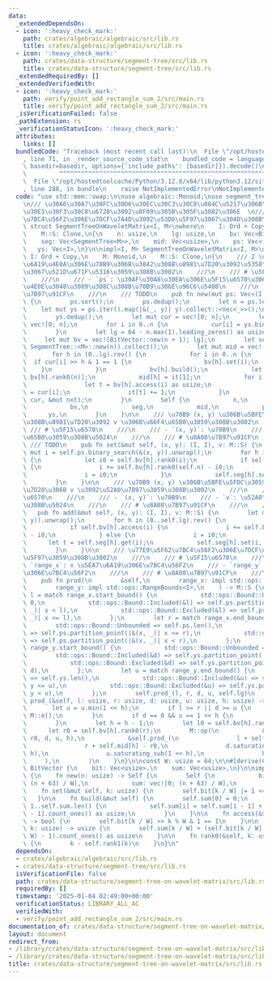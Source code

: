 ```yaml
---
data:
  _extendedDependsOn:
  - icon: ':heavy_check_mark:'
    path: crates/algebraic/algebraic/src/lib.rs
    title: crates/algebraic/algebraic/src/lib.rs
  - icon: ':heavy_check_mark:'
    path: crates/data-structure/segment-tree/src/lib.rs
    title: crates/data-structure/segment-tree/src/lib.rs
  _extendedRequiredBy: []
  _extendedVerifiedWith:
  - icon: ':heavy_check_mark:'
    path: verify/point_add_rectangle_sum_2/src/main.rs
    title: verify/point_add_rectangle_sum_2/src/main.rs
  _isVerificationFailed: false
  _pathExtension: rs
  _verificationStatusIcon: ':heavy_check_mark:'
  attributes:
    links: []
  bundledCode: "Traceback (most recent call last):\n  File \"/opt/hostedtoolcache/Python/3.12.8/x64/lib/python3.12/site-packages/onlinejudge_verify/documentation/build.py\"\
    , line 71, in _render_source_code_stat\n    bundled_code = language.bundle(stat.path,\
    \ basedir=basedir, options={'include_paths': [basedir]}).decode()\n          \
    \         ^^^^^^^^^^^^^^^^^^^^^^^^^^^^^^^^^^^^^^^^^^^^^^^^^^^^^^^^^^^^^^^^^^^^^^^^^^^^^^^^^\n\
    \  File \"/opt/hostedtoolcache/Python/3.12.8/x64/lib/python3.12/site-packages/onlinejudge_verify/languages/rust.py\"\
    , line 288, in bundle\n    raise NotImplementedError\nNotImplementedError\n"
  code: "use std::mem::swap;\n\nuse algebraic::Monoid;\nuse segment_tree::SegmentTree;\n\
    \n/// \u30A6\u30A7\u30FC\u30D6\u30EC\u30C3\u30C8\u884C\u5217\u306B\u30BB\u30B0\
    \u30E1\u30F3\u30C8\u6728\u3092\u8F09\u305B\u305F\u3082\u306E  \n/// \u77E9\u5F62\
    \u7BC4\u56F2\u306E\u7DCF\u7A4D\u3092\u53D6\u5F97\u3067\u304D\u308B\u3002\npub\
    \ struct SegmentTreeOnWaveletMatrix<I, M>\nwhere\n    I: Ord + Copy,\n    M: Monoid,\n\
    \    M::S: Clone,\n{\n    n: usize,\n    lg: usize,\n    bv: Vec<BitVector>,\n\
    \    seg: Vec<SegmentTree<M>>,\n    mid: Vec<usize>,\n    ps: Vec<(I, I)>,\n \
    \   ys: Vec<I>,\n}\n\nimpl<I, M> SegmentTreeOnWaveletMatrix<I, M>\nwhere\n   \
    \ I: Ord + Copy,\n    M: Monoid,\n    M::S: Clone,\n{\n    /// 2 \u6B21\u5143\u5EA7\
    \u6A19\u4E0A\u306E\u70B9\u306B\u3042\u308B\u8981\u7D20\u3092\u5358\u4F4D\u5143\
    \u3067\u521D\u671F\u5316\u3059\u308B\u3002\n    ///\n    /// # \u5F15\u6570\n\
    \    ///\n    /// - `ps`: \u30AF\u30A8\u30EA\u306E\u5F15\u6570\u3068\u3057\u3066\
    \u4E0E\u3048\u3089\u308C\u308B\u70B9\u306E\u96C6\u5408\n    ///\n    /// # \u8A08\
    \u7B97\u91CF\n    ///\n    /// TODO\n    pub fn new(mut ps: Vec<(I, I)>) -> Self\
    \ {\n        ps.sort();\n        ps.dedup();\n        let n = ps.len();\n    \
    \    let mut ys = ps.iter().map(|&(_, y)| y).collect::<Vec<_>>();\n        ys.sort();\n\
    \        ys.dedup();\n        let mut cur = vec![0; n];\n        let mut nxt =\
    \ vec![0; n];\n        for i in 0..n {\n            cur[i] = ys.binary_search(&ps[i].1).unwrap();\n\
    \        }\n        let lg = 64 - n.max(1).leading_zeros() as usize + 1;\n   \
    \     let mut bv = vec![BitVector::new(n + 1); lg];\n        let seg = (0..lg).map(|_|\
    \ SegmentTree::<M>::new(n)).collect();\n        let mut mid = vec![0; lg];\n \
    \       for h in (0..lg).rev() {\n            for i in 0..n {\n              \
    \  if cur[i] >> h & 1 == 1 {\n                    bv[h].set(i);\n            \
    \    }\n            }\n            bv[h].build();\n            let mut it = [0,\
    \ bv[h].rank0(n)];\n            mid[h] = it[1];\n            for i in 0..n {\n\
    \                let t = bv[h].access(i) as usize;\n                nxt[it[t]]\
    \ = cur[i];\n                it[t] += 1;\n            }\n            swap(&mut\
    \ cur, &mut nxt);\n        }\n        Self {\n            n,\n            lg,\n\
    \            bv,\n            seg,\n            mid,\n            ps,\n      \
    \      ys,\n        }\n    }\n\n    /// \u70B9 (x, y) \u306B\u5BFE\u5FDC\u3059\
    \u308B\u8981\u7D20\u3092 v \u306B\u66F4\u65B0\u3059\u308B\u3002\n    ///\n   \
    \ /// # \u5F15\u6570\n    ///\n    /// - `(x, y)`: \u70B9\n    /// - `v`: \u66F4\
    \u65B0\u3059\u308B\u5024\n    ///\n    /// # \u8A08\u7B97\u91CF\n    ///\n   \
    \ /// TODO\n    pub fn set(&mut self, (x, y): (I, I), v: M::S) {\n        let\
    \ mut i = self.ps.binary_search(&(x, y)).unwrap();\n        for h in (0..self.lg).rev()\
    \ {\n            let i0 = self.bv[h].rank0(i);\n            if self.bv[h].access(i)\
    \ {\n                i += self.bv[h].rank0(self.n) - i0;\n            } else {\n\
    \                i = i0;\n            }\n            self.seg[h].set(i, v.clone());\n\
    \        }\n    }\n\n    /// \u70B9 (x, y) \u306B\u5BFE\u5FDC\u3059\u308B\u8981\
    \u7D20\u306B v \u3092\u52A0\u7B97\u3059\u308B\u3002\n    ///\n    /// # \u5F15\
    \u6570\n    ///\n    /// - `(x, y)`: \u70B9\n    /// - `v`: \u52A0\u7B97\u3059\
    \u308B\u5024\n    ///\n    /// # \u8A08\u7B97\u91CF\n    ///\n    /// TODO\n \
    \   pub fn add(&mut self, (x, y): (I, I), v: M::S) {\n        let mut i = self.ps.binary_search(&(x,\
    \ y)).unwrap();\n        for h in (0..self.lg).rev() {\n            let i0 = self.bv[h].rank0(i);\n\
    \            if self.bv[h].access(i) {\n                i += self.bv[h].rank0(self.n)\
    \ - i0;\n            } else {\n                i = i0;\n            }\n      \
    \      let t = self.seg[h].get(i);\n            self.seg[h].set(i, M::op(&t, &v));\n\
    \        }\n    }\n\n    /// \u77E9\u5F62\u7BC4\u56F2\u306E\u7DCF\u7A4D\u3092\u53D6\
    \u5F97\u3059\u308B\u3002\n    ///\n    /// # \u5F15\u6570\n    ///\n    /// -\
    \ `range_x`: x \u5EA7\u6A19\u306E\u7BC4\u56F2\n    /// - `range_y`: y \u5EA7\u6A19\
    \u306E\u7BC4\u56F2\n    ///\n    /// # \u8A08\u7B97\u91CF\n    ///\n    /// TODO\n\
    \    pub fn prod(\n        &self,\n        range_x: impl std::ops::RangeBounds<I>,\n\
    \        range_y: impl std::ops::RangeBounds<I>,\n    ) -> M::S {\n        let\
    \ l = match range_x.start_bound() {\n            std::ops::Bound::Unbounded =>\
    \ 0,\n            std::ops::Bound::Included(&l) => self.ps.partition_point(|&(x,\
    \ _)| x < l),\n            std::ops::Bound::Excluded(&l) => self.ps.partition_point(|&(x,\
    \ _)| x <= l),\n        };\n        let r = match range_x.end_bound() {\n    \
    \        std::ops::Bound::Unbounded => self.ps.len(),\n            std::ops::Bound::Included(&r)\
    \ => self.ps.partition_point(|&(x, _)| x <= r),\n            std::ops::Bound::Excluded(&r)\
    \ => self.ps.partition_point(|&(x, _)| x < r),\n        };\n        let d = match\
    \ range_y.start_bound() {\n            std::ops::Bound::Unbounded => 0,\n    \
    \        std::ops::Bound::Included(&d) => self.ys.partition_point(|&y| y < d),\n\
    \            std::ops::Bound::Excluded(&d) => self.ys.partition_point(|&y| y <=\
    \ d),\n        };\n        let u = match range_y.end_bound() {\n            std::ops::Bound::Unbounded\
    \ => self.ys.len(),\n            std::ops::Bound::Included(&u) => self.ys.partition_point(|&y|\
    \ y <= u),\n            std::ops::Bound::Excluded(&u) => self.ys.partition_point(|&y|\
    \ y < u),\n        };\n        self.prod_(l, r, d, u, self.lg)\n    }\n\n    fn\
    \ prod_(&self, l: usize, r: usize, d: usize, u: usize, h: usize) -> M::S {\n \
    \       let u = u.min(1 << h);\n        if l >= r || d >= u {\n            return\
    \ M::e();\n        }\n        if d == 0 && u == 1 << h {\n            return self.seg[h].prod(l..r);\n\
    \        }\n        let h = h - 1;\n        let l0 = self.bv[h].rank0(l);\n  \
    \      let r0 = self.bv[h].rank0(r);\n        M::op(\n            &self.prod_(l0,\
    \ r0, d, u, h),\n            &self.prod_(\n                l + self.mid[h] - l0,\n\
    \                r + self.mid[h] - r0,\n                d.saturating_sub(1 <<\
    \ h),\n                u.saturating_sub(1 << h),\n                h,\n       \
    \     ),\n        )\n    }\n}\n\nconst W: usize = 64;\n\n#[derive(Clone)]\nstruct\
    \ BitVector {\n    bit: Vec<usize>,\n    sum: Vec<usize>,\n}\n\nimpl BitVector\
    \ {\n    fn new(n: usize) -> Self {\n        Self {\n            bit: vec![0;\
    \ (n + 63) / W],\n            sum: vec![0; (n + 63) / W],\n        }\n    }\n\n\
    \    fn set(&mut self, k: usize) {\n        self.bit[k / W] |= 1 << k % W;\n \
    \   }\n\n    fn build(&mut self) {\n        self.sum[0] = 0;\n        for i in\
    \ 1..self.sum.len() {\n            self.sum[i] = self.sum[i - 1] + self.bit[i\
    \ - 1].count_ones() as usize;\n        }\n    }\n\n    fn access(&self, k: usize)\
    \ -> bool {\n        self.bit[k / W] >> k % W & 1 == 1\n    }\n\n    fn rank1(&self,\
    \ k: usize) -> usize {\n        self.sum[k / W] + (self.bit[k / W] & (1 << k %\
    \ W) - 1).count_ones() as usize\n    }\n\n    fn rank0(&self, k: usize) -> usize\
    \ {\n        k - self.rank1(k)\n    }\n}\n"
  dependsOn:
  - crates/algebraic/algebraic/src/lib.rs
  - crates/data-structure/segment-tree/src/lib.rs
  isVerificationFile: false
  path: crates/data-structure/segment-tree-on-wavelet-matrix/src/lib.rs
  requiredBy: []
  timestamp: '2025-01-04 02:49:00+00:00'
  verificationStatus: LIBRARY_ALL_AC
  verifiedWith:
  - verify/point_add_rectangle_sum_2/src/main.rs
documentation_of: crates/data-structure/segment-tree-on-wavelet-matrix/src/lib.rs
layout: document
redirect_from:
- /library/crates/data-structure/segment-tree-on-wavelet-matrix/src/lib.rs
- /library/crates/data-structure/segment-tree-on-wavelet-matrix/src/lib.rs.html
title: crates/data-structure/segment-tree-on-wavelet-matrix/src/lib.rs
---
```

